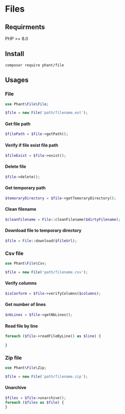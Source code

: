 # Files

## Requirments

PHP >= 8.0


## Install

`composer require phant/file`

## Usages

### File

```php
use Phant\File\File;

$file = new File('path/filename.ext');
```


#### Get file path

```php
$filePath = $file->getPath();
```


#### Verify if file exist file path

```php
$fileExist = $file->exist();
```


#### Delete file

```php
$file->delete();
```


#### Get temporary path

```php
$temoraryDirectory = $file->getTemoraryDirectory();
```


#### Clean filename

```php
$cleanFilename = File::cleanFilename($dirtyFilename);
```


#### Download file to temporary directory

```php
$file = File::download($fileUrl);
```



### Csv file

```php
use Phant\File\Csv;

$file = new File('path/filename.csv');
```


#### Verify columns

```php
$isConform = $file->verifyColumns($columns);
```


#### Get number of lines

```php
$nbLines = $file->getNbLines();
```


#### Read file by line

```php
foreach ($file->readFileByLine() as $line) {
	
}
```


### Zip file

```php
use Phant\File\Zip;

$file = new File('path/filename.zip');
```


#### Unarchive

```php
$files = $file->unarchive();
foreach ($files as $file) {
}
```

